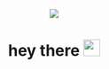 <div id="header" align="center">
  <img src="https://media.giphy.com/media/M9gbBd9nbDrOTu1Mqx/giphy.gif" wdith="100"/>
</div>
<img src="https://komarev.com/ghpvc/?username=Cyb3rl0l&style=flat-square&color=blue" alt=""/>

<center>
<h1>
  hey there
  <img src="https://media.giphy.com/media/hvRJCLFzcasrR4ia7z/giphy.gif" width="30px"/>
</h1>
</center>
<!---
Cyb3rl0l/Cyb3rl0l is a ✨ special ✨ repository because its `README.md` (this file) appears on your GitHub profile.
You can click the Preview link to take a look at your changes.
<iframe src="https://giphy.com/embed/HzPtbOKyBoBFsK4hyc" width="480" height="480" frameBorder="0" class="giphy-embed" allowFullScreen></iframe><p><a href="https://giphy.com/gifs/fomoduck-duck-fomo-forever-squad-HzPtbOKyBoBFsK4hyc">via GIPHY</a></p>
--->
